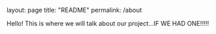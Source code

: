 layout: page
title: "README"
permalink: /about

Hello! This is where we will talk about our project...IF WE HAD ONE!!!!! 
